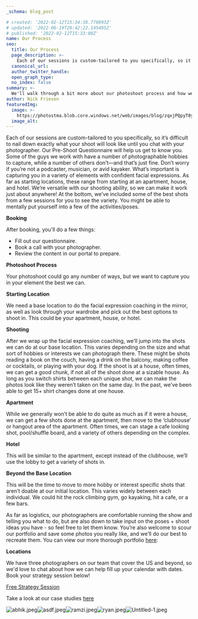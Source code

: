 ```yaml
---
_schema: blog_post

# created: '2022-02-12T15:34:38.778093Z'
# updated: '2022-06-19T20:42:22.145495Z'
# published: '2022-02-12T15:33:00Z'
name: Our Process
seo:
  title: Our Process
  page_description: >-
    Each of our sessions is custom-tailored to you specifically, so it’s difficult to nail down exactly what your shoot will look like until you
  canonical_url:
  author_twitter_handle:
  open_graph_type:
  no_index: false
summary: >-
  We'll walk through a bit more about our photoshoot process and how we get results for our clients.
author: Nick Friesen
featuredImg:
  image: >-
    https://photostma.blob.core.windows.net/web/images/blog/zqxjPQpyT8yHjpu8Ga7E.jpg
  image_alt:
---
```


<p>Each of our sessions are custom-tailored to you specifically, so it&rsquo;s difficult to nail down exactly what your shoot will look like until you chat with your photographer. Our Pre-Shoot Questionnaire will help us get to know you. Some of the guys we work with have a number of photographable hobbies to capture, while a number of others don&rsquo;t&mdash;and that&rsquo;s just fine. Don&rsquo;t worry if you&rsquo;re not a podcaster, musician, or avid kayaker. What&rsquo;s important is capturing you in a variety of elements with confident facial expressions. As far as starting locations, these range from starting at an apartment, house, and hotel. We&rsquo;re versatile with our shooting ability, so we can make it work just about anywhere! At the bottom, we&rsquo;ve included some of the best shots from a few sessions for you to see the variety. You might be able to mentally put yourself into a few of the activities/poses.</p>
<p><strong>Booking</strong></p>
<p>After booking, you'll do a few things:</p>
<ul>
<li>Fill out our questionnaire.</li>
<li>Book a call with your photographer.</li>
<li>Review the content in our portal to prepare.</li>
</ul>
<p><strong>Photoshoot Process</strong></p>
<p>Your photoshoot could go any number of ways, but we want to capture you in your element the best we can.</p>
<p><strong>Starting Location</strong></p>
<p>We need a base location to do the facial expression coaching in the mirror, as well as look through your wardrobe and pick out the best options to shoot in. This could be your apartment, house, or hotel.</p>
<p><strong>Shooting</strong></p>
<p>After we wrap up the facial expression coaching, we&rsquo;ll jump into the shots we can do at our base location. This varies depending on the size and what sort of hobbies or interests we can photograph there. These might be shots reading a book on the couch, having a drink on the balcony, making coffee or cocktails, or playing with your dog. If the shoot is at a house, often times, we can get a good chunk, if not all of the shoot done at a sizable house. As long as you switch shirts between each unique shot, we can make the photos look like they weren&rsquo;t taken on the same day. In the past, we&rsquo;ve been able to get 15+ shirt changes done at one house.</p>
<p><strong>Apartment</strong></p>
<p>While we generally won&rsquo;t be able to do quite as much as if it were a house, we can get a few shots done at the apartment, then move to the &lsquo;clubhouse&rsquo; or hangout area of the apartment. Often times, we can stage a cafe looking shot, pool/shuffle board, and a variety of others depending on the complex.</p>
<p><strong>Hotel</strong></p>
<p>This will be similar to the apartment, except instead of the clubhouse, we&rsquo;ll use the lobby to get a variety of shots in.</p>
<p><strong>Beyond the Base Location</strong></p>
<p>This will be the time to move to more hobby or interest specific shots that aren&rsquo;t doable at our initial location. This varies widely between each individual. We could hit the rock climbing gym, go kayaking, hit a cafe, or a few bars.</p>
<p>As far as logistics, our photographers are comfortable running the show and telling you what to do, but are also down to take input on the poses + shoot ideas you have - so feel free to let them know. You&rsquo;re also welcome to scour our portfolio and save some photos you really like, and we&rsquo;ll do our best to recreate them. You can view our more thorough portfolio <a href="http://portfolio.thematchartist.com">here</a>:</p>
<p><strong>Locations</strong></p>
<p>We have three photographers on our team that cover the US and beyond, so we'd love to chat about how we can help fill up your calendar with dates. Book your strategy session below!</p>
<p><a href="https://bookme.name/thematchartist/lite/free-consultation-with-shane" title="Free Strategy Session" rel="follow noopener" target="_blank">Free Strategy Session</a></p>
<p></p>
<p>Take a look at our case studies <a href="https://thematchartist.com/case-studies" rel="follow">here</a></p>
<p></p>
<p><img src="https://cdn.buttercms.com/dTORAJ7tRFWCnFWATmHJ" alt="abhik.jpeg" /><img src="https://cdn.buttercms.com/gHGK4neyQQuQjcktWX38" alt="asdf.jpeg" /><img src="https://cdn.buttercms.com/i3HMBQR0zjb5AaDcvlwm" alt="ramzi.jpeg" /><img src="https://cdn.buttercms.com/lw1oaHBKSRWXXyM3uN49" alt="ryan.jpeg" /><img src="https://cdn.buttercms.com/zqxjPQpyT8yHjpu8Ga7E" alt="Untitled-1.jpeg" /></p>
